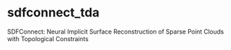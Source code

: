 # sdfconnect_tda
SDFConnect: Neural Implicit Surface Reconstruction of Sparse Point Clouds with Topological Constraints
